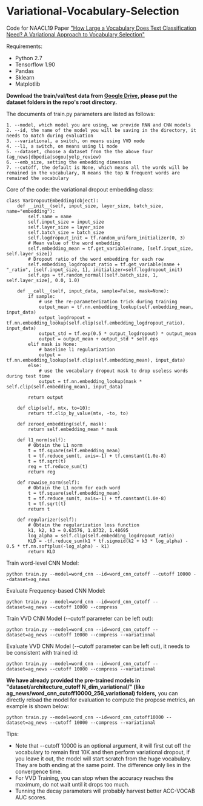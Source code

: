 # Variational-Vocabulary-Selection
Code for NAACL19 Paper ["How Large a Vocabulary Does Text Classification Need? A Variational Approach to Vocabulary Selection"](https://arxiv.org/abs/1902.10339)

Requirements:
- Python 2.7
- Tensorflow 1.90
- Pandas
- Sklearn
- Matplotlib

**Download the train/val/test data from [Google Drive](https://drive.google.com/open?id=19hAnqpeJRf8UX4_5q93_eMCUiqteMdna), please put the dataset folders in the repo's root directory.**

The documents of train.py parameters are listed as follows:
```
1. --model, which model you are using, we provide RNN and CNN models
2. --id, the name of the model you will be saving in the directory, it needs to match during evaluation
3. --variational, a switch, on means using VVD mode
4. --l1, a switch, on means using l1 mode
5. --dataset, choose a dataset from the the above four (ag_news|dbpedia|sogou|yelp_review)
6. --emb_size, setting the embedding dimension
7. --cutoff, the default is None, which means all the words will be remained in the vocabulary, N means the top N frequent words are remained the vocabulary
```

Core of the code: the variational dropout embedding class:
```
class VarDropoutEmbedding(object):
    def __init__(self, input_size, layer_size, batch_size, name="embedding"):
        self.name = name
        self.input_size = input_size
        self.layer_size = layer_size
        self.batch_size = batch_size
        self.logdropout_init = tf.random_uniform_initializer(0, 3)
        # Mean value of the word embedding
        self.embedding_mean = tf.get_variable(name, [self.input_size, self.layer_size])
        # Dropout ratio of the word embedding for each row
        self.embedding_logdropout_ratio = tf.get_variable(name + "_ratio", [self.input_size, 1], initializer=self.logdropout_init)
        self.eps = tf.random_normal([self.batch_size, 1, self.layer_size], 0.0, 1.0)      

    def __call__(self, input_data, sample=False, mask=None):
        if sample:
            # use the re-parameterization trick during training
            output_mean = tf.nn.embedding_lookup(self.embedding_mean, input_data)
            output_logdropout = tf.nn.embedding_lookup(self.clip(self.embedding_logdropout_ratio), input_data)
            output_std = tf.exp(0.5 * output_logdropout) * output_mean
            output = output_mean + output_std * self.eps
        elif mask is None:
            # baseline l1 regularization
            output = tf.nn.embedding_lookup(self.clip(self.embedding_mean), input_data)
        else:
            # use the vocabulary dropout mask to drop useless words during test time
            output = tf.nn.embedding_lookup(mask * self.clip(self.embedding_mean), input_data)

        return output

    def clip(self, mtx, to=10):
        return tf.clip_by_value(mtx, -to, to)

    def zeroed_embedding(self, mask):
        return self.embedding_mean * mask
    
    def l1_norm(self):
        # Obtain the L1 norm
        t = tf.square(self.embedding_mean)
        t = tf.reduce_sum(t, axis=-1) + tf.constant(1.0e-8)
        t = tf.sqrt(t)
        reg = tf.reduce_sum(t)
        return reg

    def rowwise_norm(self):
        # Obtain the L1 norm for each word
        t = tf.square(self.embedding_mean)
        t = tf.reduce_sum(t, axis=-1) + tf.constant(1.0e-8)
        t = tf.sqrt(t)
        return t

    def regularizer(self):
        # Obtain the regularization loss function
        k1, k2, k3 = 0.63576, 1.8732, 1.48695
        log_alpha = self.clip(self.embedding_logdropout_ratio)
        KLD = -tf.reduce_sum(k1 * tf.sigmoid(k2 + k3 * log_alpha) - 0.5 * tf.nn.softplus(-log_alpha) - k1)
        return KLD 
```

Train word-level CNN Model:
```
python train.py --model=word_cnn --id=word_cnn_cutoff --cutoff 10000 --dataset=ag_news
```

Evaluate Frequency-based CNN Model:
```
python train.py --model=word_cnn --id=word_cnn_cutoff --dataset=ag_news --cutoff 10000 --compress
```

Train VVD CNN Model (--cutoff parameter can be left out):
```
python train.py --model=word_cnn --id=word_cnn_cutoff --dataset=ag_news --cutoff 10000 --compress --variational
```
Evaluate VVD CNN Model (--cutoff parameter can be left out), it needs to be consistent with trained id:
```
python train.py --model=word_cnn --id=word_cnn_cutoff --dataset=ag_news --cutoff 10000 --compress --variational
```

**We have already provided the pre-trained models in "dataset/architecture_cutoff N_dim_variational/" (like ag_news/word_cnn_cutoff10000_256_variational) folders,**
you can directly reload the model for evaluation to compute the propose metrics, an example is shown below:
```
python train.py --model=word_cnn --id=word_cnn_cutoff10000 --dataset=ag_news --cutoff 10000 --compress --variational
```

Tips:
- Note that --cutoff 10000 is an optional argument, it will first cut off the vocabulary to remain first 10K and then perform variational dropout, if you leave it out, the model will start scratch from the huge vocabulary. They are both ending at the same point. The difference only lies in the convergence time.
- For VVD Training, you can stop when the accuracy reaches the maximum, do not wait until it drops too much.
- Tunning the decay parameters will probably harvest better ACC-VOCAB AUC scores.

